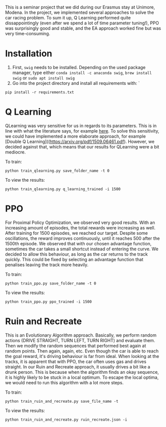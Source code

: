 This is a seminar project that we did during our Erasmus stay at Unimore, Modena. In the project, we implemented several approaches to solve the car racing problem. To sum it up, Q Learning performed quite dissappointingly (even after we spend a lot of time parameter tuning!), PPO was surprisingly good and stable, and the EA approach worked fine but was very time-consuming.


# Installation

1. First, `swig` needs to be installed. Depending on the used package manager, type either `conda install -c anaconda swig`, `brew install swig` or `sudo apt install swig`
2. Go into the project directory and install all requirements with: `
````
pip install -r requirements.txt
````


# Q Learning

QLearning was very sensitive for us in regards to its parameters. This is in line with what the literature says, for example [here](https://w3.cs.jmu.edu/spragunr/papers/rldm2015.pdf). To solve this sensitivity, we could have implemented a more elaborate approach, for example [Double Q Learning]((https://arxiv.org/pdf/1509.06461.pdf). However, we decided against that, which means that our results for QLearning were a bit mediocre.


To train: 
````
python train_qlearning.py save_folder_name -t 0
````

To view the results:
````
python train_qlearning.py q_learning_trained -i 1500
````



# PPO

For Proximal Policy Optimization, we observed very good results. With an increasing amount of episodes, the total rewards were increasing as well. After training for 1500 episodes, we reached our target. Despite some oscillations, the reward improves continuously, until it reaches
500 after the 1500th episode. We observed that with our chosen advantage function, sometimes the car takes a small shortcut instead of entering the curve. We decided to allow this behaviour, as long as the car returns to the track quickly. This could be fixed by selecting an advantage function that penalises leaving the track more heavily. 


To train: 
````
python train_ppo.py save_folder_name -t 0
````

To view the results:
````
python train_ppo.py ppo_trained -i 1500
````

# Ruin and Recreate
This is an Evolutionary Algorithm approach. Basically, we perform random actions (DRIVE STRAIGHT, TURN LEFT, TURN RIGHT) and evaluate them. Then we modify the random sequences that performed best again at random points. Then again, again, etc. Even though the car is able to reach the goal reward, it's driving behaviour is far from ideal. When looking at the tracks, it is apparent that with PPO, the car often uses gas and drives straight. In our Ruin and Recreate approach, it usually drives a bit like a drunk person. This is because when the algorithm finds an okay sequence, it is highly likely to be stuck in a local optimum. To escape the local optima, we would need to run this algorithm with a lot more steps.

To train: 
````
python train_ruin_and_recreate.py save_file_name -t
````

To view the results:
````
python train_ruin_and_recreate.py ruin_recreate.json -i
````
